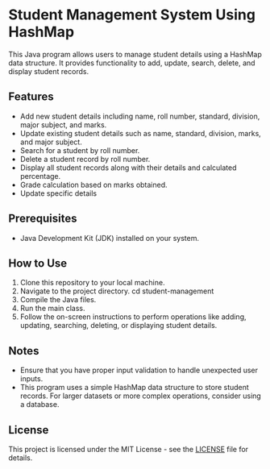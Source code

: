 # Student Management System Using HashMap


This Java program allows users to manage student details using a HashMap data structure. It provides functionality to add, update, search, delete, and display student records.

## Features

- Add new student details including name, roll number, standard, division, major subject, and marks.
- Update existing student details such as name, standard, division, marks, and major subject.
- Search for a student by roll number.
- Delete a student record by roll number.
- Display all student records along with their details and calculated percentage.
- Grade calculation based on marks obtained.
- Update specific details

## Prerequisites

- Java Development Kit (JDK) installed on your system.

## How to Use

1. Clone this repository to your local machine.
2. Navigate to the project directory.
cd student-management
3. Compile the Java files.
4. Run the main class.
5. Follow the on-screen instructions to perform operations like adding, updating, searching, deleting, or displaying student details.

## Notes

- Ensure that you have proper input validation to handle unexpected user inputs.
- This program uses a simple HashMap data structure to store student records. For larger datasets or more complex operations, consider using a database.

## License

This project is licensed under the MIT License - see the [LICENSE](LICENSE) file for details.








 
